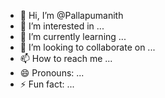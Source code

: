 - 👋 Hi, I’m @Pallapumanith
- 👀 I’m interested in ...
- 🌱 I’m currently learning ...
- 💞️ I’m looking to collaborate on ...
- 📫 How to reach me ...
- 😄 Pronouns: ...
- ⚡ Fun fact: ...

<!---
Pallapumanith/Pallapumanith is a ✨ special ✨ repository because its `README.md` (this file) appears on your GitHub profile.
You can click the Preview link to take a look at your changes.
--->
